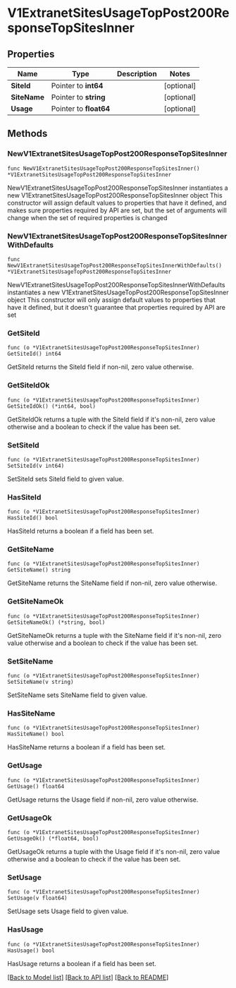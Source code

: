 # V1ExtranetSitesUsageTopPost200ResponseTopSitesInner

## Properties

Name | Type | Description | Notes
------------ | ------------- | ------------- | -------------
**SiteId** | Pointer to **int64** |  | [optional] 
**SiteName** | Pointer to **string** |  | [optional] 
**Usage** | Pointer to **float64** |  | [optional] 

## Methods

### NewV1ExtranetSitesUsageTopPost200ResponseTopSitesInner

`func NewV1ExtranetSitesUsageTopPost200ResponseTopSitesInner() *V1ExtranetSitesUsageTopPost200ResponseTopSitesInner`

NewV1ExtranetSitesUsageTopPost200ResponseTopSitesInner instantiates a new V1ExtranetSitesUsageTopPost200ResponseTopSitesInner object
This constructor will assign default values to properties that have it defined,
and makes sure properties required by API are set, but the set of arguments
will change when the set of required properties is changed

### NewV1ExtranetSitesUsageTopPost200ResponseTopSitesInnerWithDefaults

`func NewV1ExtranetSitesUsageTopPost200ResponseTopSitesInnerWithDefaults() *V1ExtranetSitesUsageTopPost200ResponseTopSitesInner`

NewV1ExtranetSitesUsageTopPost200ResponseTopSitesInnerWithDefaults instantiates a new V1ExtranetSitesUsageTopPost200ResponseTopSitesInner object
This constructor will only assign default values to properties that have it defined,
but it doesn't guarantee that properties required by API are set

### GetSiteId

`func (o *V1ExtranetSitesUsageTopPost200ResponseTopSitesInner) GetSiteId() int64`

GetSiteId returns the SiteId field if non-nil, zero value otherwise.

### GetSiteIdOk

`func (o *V1ExtranetSitesUsageTopPost200ResponseTopSitesInner) GetSiteIdOk() (*int64, bool)`

GetSiteIdOk returns a tuple with the SiteId field if it's non-nil, zero value otherwise
and a boolean to check if the value has been set.

### SetSiteId

`func (o *V1ExtranetSitesUsageTopPost200ResponseTopSitesInner) SetSiteId(v int64)`

SetSiteId sets SiteId field to given value.

### HasSiteId

`func (o *V1ExtranetSitesUsageTopPost200ResponseTopSitesInner) HasSiteId() bool`

HasSiteId returns a boolean if a field has been set.

### GetSiteName

`func (o *V1ExtranetSitesUsageTopPost200ResponseTopSitesInner) GetSiteName() string`

GetSiteName returns the SiteName field if non-nil, zero value otherwise.

### GetSiteNameOk

`func (o *V1ExtranetSitesUsageTopPost200ResponseTopSitesInner) GetSiteNameOk() (*string, bool)`

GetSiteNameOk returns a tuple with the SiteName field if it's non-nil, zero value otherwise
and a boolean to check if the value has been set.

### SetSiteName

`func (o *V1ExtranetSitesUsageTopPost200ResponseTopSitesInner) SetSiteName(v string)`

SetSiteName sets SiteName field to given value.

### HasSiteName

`func (o *V1ExtranetSitesUsageTopPost200ResponseTopSitesInner) HasSiteName() bool`

HasSiteName returns a boolean if a field has been set.

### GetUsage

`func (o *V1ExtranetSitesUsageTopPost200ResponseTopSitesInner) GetUsage() float64`

GetUsage returns the Usage field if non-nil, zero value otherwise.

### GetUsageOk

`func (o *V1ExtranetSitesUsageTopPost200ResponseTopSitesInner) GetUsageOk() (*float64, bool)`

GetUsageOk returns a tuple with the Usage field if it's non-nil, zero value otherwise
and a boolean to check if the value has been set.

### SetUsage

`func (o *V1ExtranetSitesUsageTopPost200ResponseTopSitesInner) SetUsage(v float64)`

SetUsage sets Usage field to given value.

### HasUsage

`func (o *V1ExtranetSitesUsageTopPost200ResponseTopSitesInner) HasUsage() bool`

HasUsage returns a boolean if a field has been set.


[[Back to Model list]](../README.md#documentation-for-models) [[Back to API list]](../README.md#documentation-for-api-endpoints) [[Back to README]](../README.md)


